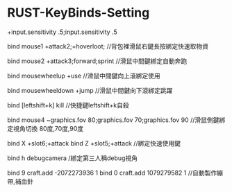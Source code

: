 # RUST-KeyBinds-Setting

+input.sensitivity .5;input.sensitivity .5 

bind mouse1 +attack2;+hoverloot; //背包裡滑鼠右鍵長按綁定快速取物資

bind mouse2 +attack3;forward;sprint //滑鼠中間鍵綁定自動奔跑

bind mousewheelup +use //滑鼠中間鍵向上滾綁定使用

bind mousewheeldown +jump //滑鼠中間鍵向下滾綁定跳躍

bind [leftshift+k] kill  //快捷鍵leftshift+k自殺

bind mouse4 ~graphics.fov 80;graphics.fov 70;graphics.fov 90 //滑鼠側鍵綁定視角切換 80度,70度,90度

bind X +slot6;+attack
bind Z +slot5;+attack //綁定快速使用鍵 

bind h debugcamera /綁定第三人稱debug視角

bind 9 craft.add -2072273936 1
bind 0 craft.add 1079279582 1 //自動製作繃帶,補血針
